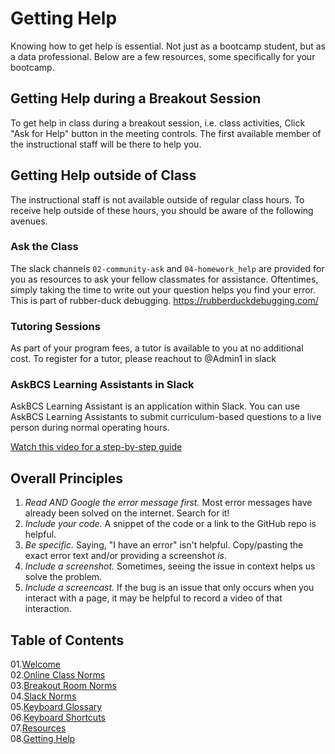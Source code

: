 # Getting Help

Knowing how to get help is essential. Not just as a bootcamp student, but as a data professional. Below are a few resources, some specifically for your bootcamp. 

## Getting Help during a Breakout Session
To get help in class during a breakout session, i.e. class activities, Click "Ask for Help" button in the meeting controls. The first available member of the instructional staff will be there to help you. 

## Getting Help outside of Class
The instructional staff is not available outside of regular class hours. To receive help outside of these hours, you should be aware of the following avenues. 

### Ask the Class
The slack channels `02-community-ask` and `04-homework_help` are provided for you as resources to ask your fellow classmates for assistance. Oftentimes, simply taking the time to write out your question helps you find your error. This is part of rubber-duck debugging. https://rubberduckdebugging.com/

### Tutoring Sessions
As part of your program fees, a tutor is available to you at no additional cost. To register for a tutor, please reachout to @Admin1 in slack



### AskBCS Learning Assistants in Slack
AskBCS Learning Assistant is an application within Slack. You can use AskBCS Learning Assistants to submit curriculum-based questions to a live person during normal operating hours. 

[Watch this video for a step-by-step guide](https://trilogyed.wistia.com/medias/ld3rvxv21c)

## Overall Principles
1. *Read AND Google the error message first.* Most error messages have already been solved on the internet. Search for it!
2. *Include your code.* A snippet of the code or a link to the GitHub repo is helpful. 
3. *Be specific.* Saying, "I have an error" isn't helpful. Copy/pasting the exact error text and/or providing a screenshot *is*. 
4. *Include a screenshot.* Sometimes, seeing the issue in context helps us solve the problem. 
5. *Include a screencast.* If the bug is an issue that only occurs when you interact with a page, it may be helpful to record a video of that interaction. 

## Table of Contents

01.[Welcome](01-Welcome.md)<br>
02.[Online Class Norms](02-Online-Class-Norms.md)<br>
03.[Breakout Room Norms](03-Breakout-Room-Norms.md)<br>
04.[Slack Norms](04-Slack-Norms.md)<br>
05.[Keyboard Glossary](05-Keyboard-Glossary.md)<br>
06.[Keyboard Shortcuts](06-Keyboard-Shortcuts.md)<br>
07.[Resources](07-Resources.md)<br>
08.[Getting Help](08-Getting-Help.md)<br>
